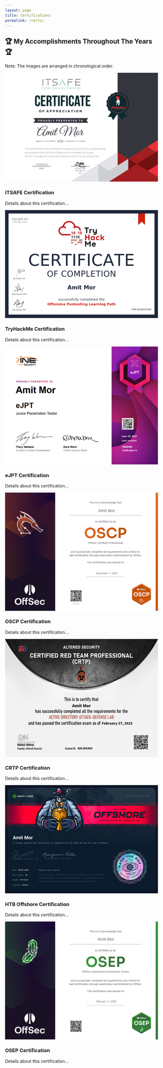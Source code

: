 ```yaml
---
layout: page
title: Certifications
permalink: /certs/
---
```


<h2 class="certs-title">🏆 My Accomplishments Throughout The Years 🏆</h2>
<p class="chronological-note">Note: The images are arranged in chronological order.</p>

<div class="cert-cards-wrapper">

  <div class="cert-card" onclick="this.classList.toggle('is-flipped')">
    <div class="cert-card-inner">
      <!-- Front Side -->
      <div class="cert-card-front">
        <div class="cert-card-image">
          <img src="/assets/img/certs/ITSAFE.png" alt="Cert 1">
        </div>
      </div>
      <!-- Back Side -->
      <div class="cert-card-back">
        <h3>ITSAFE Certification</h3>
        <p>Details about this certification...</p>
      </div>
    </div>
  </div>

  <div class="cert-card" onclick="this.classList.toggle('is-flipped')">
    <div class="cert-card-inner">
      <div class="cert-card-front">
        <div class="cert-card-image">
          <img src="/assets/img/certs/THM.png" alt="Cert 2">
        </div>
      </div>
      <div class="cert-card-back">
        <h3>TryHackMe Certification</h3>
        <p>Details about this certification...</p>
      </div>
    </div>
  </div>

  <div class="cert-card" onclick="this.classList.toggle('is-flipped')">
    <div class="cert-card-inner">
      <div class="cert-card-front">
        <div class="cert-card-image">
          <img src="/assets/img/certs/EJPT.png" alt="Cert 3">
        </div>
      </div>
      <div class="cert-card-back">
        <h3>eJPT Certification</h3>
        <p>Details about this certification...</p>
      </div>
    </div>
  </div>

  <div class="cert-card" onclick="this.classList.toggle('is-flipped')">
    <div class="cert-card-inner">
      <div class="cert-card-front">
        <div class="cert-card-image">
          <img src="/assets/img/certs/OSCP.png" alt="Cert 4">
        </div>
      </div>
      <div class="cert-card-back">
        <h3>OSCP Certification</h3>
        <p>Details about this certification...</p>
      </div>
    </div>
  </div>

  <div class="cert-card" onclick="this.classList.toggle('is-flipped')">
    <div class="cert-card-inner">
      <div class="cert-card-front">
        <div class="cert-card-image">
          <img src="/assets/img/certs/CRTP.png" alt="Cert 5">
        </div>
      </div>
      <div class="cert-card-back">
        <h3>CRTP Certification</h3>
        <p>Details about this certification...</p>
      </div>
    </div>
  </div>

  <div class="cert-card" onclick="this.classList.toggle('is-flipped')">
    <div class="cert-card-inner">
      <div class="cert-card-front">
        <div class="cert-card-image">
          <img src="/assets/img/certs/HTB-Offshore.png" alt="Cert 6">
        </div>
      </div>
      <div class="cert-card-back">
        <h3>HTB Offshore Certification</h3>
        <p>Details about this certification...</p>
      </div>
    </div>
  </div>

  <div class="cert-card" onclick="this.classList.toggle('is-flipped')">
    <div class="cert-card-inner">
      <div class="cert-card-front">
        <div class="cert-card-image">
          <img src="/assets/img/certs/OSEP.png" alt="Cert 7">
        </div>
      </div>
      <div class="cert-card-back">
        <h3>OSEP Certification</h3>
        <p>Details about this certification...</p>
      </div>
    </div>
  </div>
  
</div>
